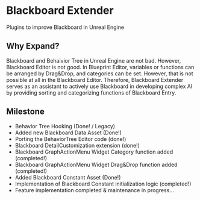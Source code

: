 # Blackboard Extender
Plugins to improve Blackboard in Unreal Engine

## Why Expand?
Blackboard and Behaivior Tree in Unreal Engine are not bad. However, Blackboard Editor is not good. In Blueprint Editor, variables or functions can be arranged by Drag&Drop, and categories can be set. However, that is not possible at all in the Blackboard Editor. Therefore, Blackboard Extender serves as an assistant to actively use Blackboard in developing complex AI by providing sorting and categorizing functions of Blackboard Entry.

## Milestone
- Behavior Tree Hooking (Done! / Legacy)
- Added new Blackboard Data Asset (Done!)
- Porting the BehaviorTree Editor code (done!)
- Blackboard DetailCustomization extension (done!)
- Blackboard GraphActionMenu Widget Category function added (completed!)
- Blackboard GraphActionMenu Widget Drag&Drop function added (completed!)
- Added Blackboard Constant Asset (Done!)
- Implementation of Blackboard Constant initialization logic (completed!)
- Feature implementation completed & maintenance in progress...

